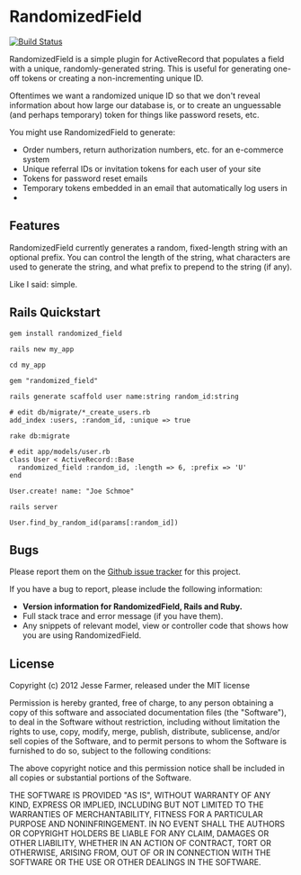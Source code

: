 # RandomizedField

[![Build Status](http://travis-ci.org/jfarmer/randomized_field.png)](http://travis-ci.org/jfarmer/randomized_field)

RandomizedField is a simple plugin for ActiveRecord that populates a field with a unique,
randomly-generated string.  This is useful for generating one-off tokens or creating a
non-incrementing unique ID.

Oftentimes we want a randomized unique ID so that we don't reveal information about how
large our database is, or to create an unguessable (and perhaps temporary) token for
things like password resets, etc.

You might use RandomizedField to generate:
* Order numbers, return authorization numbers, etc. for an e-commerce system
* Unique referral IDs or invitation tokens for each user of your site
* Tokens for password reset emails
* Temporary tokens embedded in an email that automatically log users in
* 

## Features

RandomizedField currently generates a random, fixed-length string with an optional prefix.
You can control the length of the string, what characters are used to generate the string, and what
prefix to prepend to the string (if any).

Like I said: simple.

## Rails Quickstart

    gem install randomized_field

    rails new my_app

    cd my_app

    gem "randomized_field"

    rails generate scaffold user name:string random_id:string

    # edit db/migrate/*_create_users.rb
    add_index :users, :random_id, :unique => true

    rake db:migrate

    # edit app/models/user.rb
    class User < ActiveRecord::Base
	  randomized_field :random_id, :length => 6, :prefix => 'U'
    end

    User.create! name: "Joe Schmoe"

    rails server
	
	User.find_by_random_id(params[:random_id])
	
## Bugs

Please report them on the [Github issue
tracker](http://github.com/jfarmer/randomized_field_/issues) for this project.

If you have a bug to report, please include the following information:

* **Version information for RandomizedField, Rails and Ruby.**
* Full stack trace and error message (if you have them).
* Any snippets of relevant model, view or controller code that shows how you
  are using RandomizedField.


## License

Copyright (c) 2012 Jesse Farmer, released under the MIT license

Permission is hereby granted, free of charge, to any person obtaining
a copy of this software and associated documentation files (the
"Software"), to deal in the Software without restriction, including
without limitation the rights to use, copy, modify, merge, publish,
distribute, sublicense, and/or sell copies of the Software, and to
permit persons to whom the Software is furnished to do so, subject to
the following conditions:

The above copyright notice and this permission notice shall be
included in all copies or substantial portions of the Software.

THE SOFTWARE IS PROVIDED "AS IS", WITHOUT WARRANTY OF ANY KIND,
EXPRESS OR IMPLIED, INCLUDING BUT NOT LIMITED TO THE WARRANTIES OF
MERCHANTABILITY, FITNESS FOR A PARTICULAR PURPOSE AND
NONINFRINGEMENT. IN NO EVENT SHALL THE AUTHORS OR COPYRIGHT HOLDERS BE
LIABLE FOR ANY CLAIM, DAMAGES OR OTHER LIABILITY, WHETHER IN AN ACTION
OF CONTRACT, TORT OR OTHERWISE, ARISING FROM, OUT OF OR IN CONNECTION
WITH THE SOFTWARE OR THE USE OR OTHER DEALINGS IN THE SOFTWARE.

